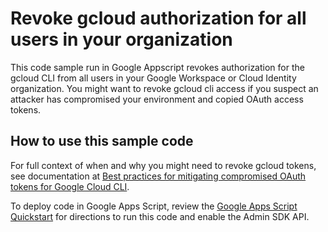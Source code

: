 # Revoke gcloud authorization for all users in your organization

This code sample run in Google Appscript revokes authorization for the gcloud CLI from all users in your Google Workspace or Cloud Identity organization. You might want to revoke gcloud cli access if you suspect an attacker has compromised your environment and copied OAuth access tokens.

## How to use this sample code

For full context of when and why you might need to revoke gcloud tokens, see documentation at [Best practices for mitigating compromised OAuth tokens for Google Cloud CLI](https://cloud.google.com/architecture/bps-for-mitigating-gcloud-oauth-tokens).

To deploy code in Google Apps Script, review the [Google Apps Script Quickstart](https://developers.google.com/admin-sdk/directory/v1/quickstart/apps-script) for directions to run this code and enable the Admin SDK API.
